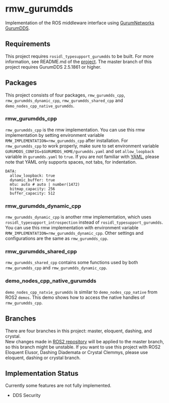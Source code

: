 # rmw_gurumdds
Implementation of the ROS middleware interface using [GurumNetworks GurumDDS](http://www.gurum.cc).

## Requirements
This project requires `rosidl_typesupport_gurumdds` to be built. For more information, see README.md of the [project](https://github.com/ros2/rosidl_typesupport_gurumdds).
The master branch of this project requires GurumDDS 2.5.1861 or higher.

## Packages
This project consists of four packages, `rmw_gurumdds_cpp`, `rmw_gurumdds_dynamic_cpp`, `rmw_gurumdds_shared_cpp` and `demo_nodes_cpp_native_gurumdds`.

### rmw_gurumdds_cpp
`rmw_gurumdds_cpp` is the rmw implementation. You can use this rmw implementation by setting environment variable `RMW_IMPLEMENTATION=rmw_gurumdds_cpp` after installation. For `rmw_gurumdds_cpp` to work properly, make sure to set environment variable `GURUMDDS_CONFIG=$GURUMDDS_HOME/gurumdds.yaml` and set `allow_loopback` variable in `gurumdds.yaml` to `true`. If you are not familiar with [YAML](https://yaml.org/), please note that YAML only supports spaces, not tabs, for indentation.  

```
DATA:
  allow_loopback: true
  dynamic_buffer: true
  mtu: auto # auto | number(1472)
  bitmap_capacity: 256
  buffer_capacity: 512
```

### rmw_gurumdds_dynamic_cpp
`rmw_gurumdds_dynamic_cpp` is another rmw implementation, which uses `rosidl_typesupport_introspection` instead of `rosidl_typesupport_gurumdds`. You can use this rmw implementation with environment variable `RMW_IMPLEMENTATION=rmw_gurumdds_dynamic_cpp`. Other settings and configurations are the same as `rmw_gurumdds_cpp`.

### rmw_gurumdds_shared_cpp
`rmw_gurumdds_shared_cpp` contains some functions used by both `rmw_gurumdds_cpp` and `rmw_gurumdds_dynamic_cpp`.

### demo_nodes_cpp_native_gurumdds
`demo_nodes_cpp_natvie_gurumdds` is similar to `demo_nodes_cpp_native` from ROS2 `demos`. This demo shows how to access the native handles of `rmw_gurumdds_cpp`.

## Branches
There are four branches in this project: master, eloquent, dashing, and crystal.  
New changes made in [ROS2 repository](https://github.com/ros2) will be applied to the master branch, so this branch might be unstable.
If you want to use this project with ROS2 Eloquent Elusor, Dashing Diademata or Crystal Clemmys, please use eloquent, dashing or crystal branch.

## Implementation Status
Currently some features are not fully implemented.
- DDS Security
